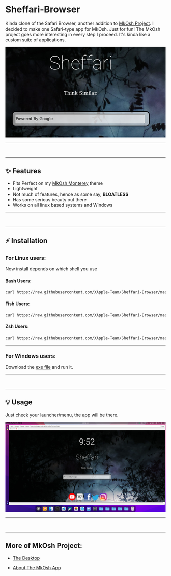# Sheffari-Browser
Kinda clone of the Safari Browser, another addition to [MkOsh Project](https://github.com/XApple-Team/MkOsh). I decided to make one Safari-type app for MkOsh. Just for fun! The MkOsh project goes more interesting in every step I proceed. It's kinda like a custom suite of applications. 

![abt](assets/sheffari.png)

<hr><br><hr>

## ✨ Features

- Fits Perfect on my [MkOsh Monterey](https://github.com/XApple-Team/MkOsh) theme
- Lightweight
- Not much of features, hence as some say, **BLOATLESS**
- Has some serious beauty out there
- Works on all linux based systems and Windows

<hr>
<br>
<hr>

## ⚡️ Installation
### **For Linux users:**

Now install depends on which shell you use

#### Bash Users:

```bash
curl https://raw.githubusercontent.com/XApple-Team/Sheffari-Browser/master/bash_install.sh > minstall.sh;chmod +x ./minstall.sh;sudo bash ./minstall.sh
```

#### Fish Users:

```bash
curl https://raw.githubusercontent.com/XApple-Team/Sheffari-Browser/master/fish_install.sh > minstall.sh;chmod +x ./minstall.sh;sudo fish ./minstall.sh
```

#### Zsh Users:

```bash
curl https://raw.githubusercontent.com/XApple-Team/Sheffari-Browser/master/zsh_install.sh > minstall.sh; chmod +x ./minstall.sh;sudo zsh ./minstall.sh
```

<hr>

### **For Windows users:**

Download the [exe file](https://github.com/XApple-Team/Sheffari-Browser/releases/download/0.1.4/sheffari_windows.exe) and run it.

<hr><br><hr>

## 💡 Usage
Just check your launcher/menu, the app will be there. 

![](assets/home.png)

<hr>
<br>
<hr>

## More of MkOsh Project:

- [The Desktop](https://github.com/XApple-Team/MkOsh)

- [About The MkOsh App](https://github.com/XApple-Team/MkAbout)
